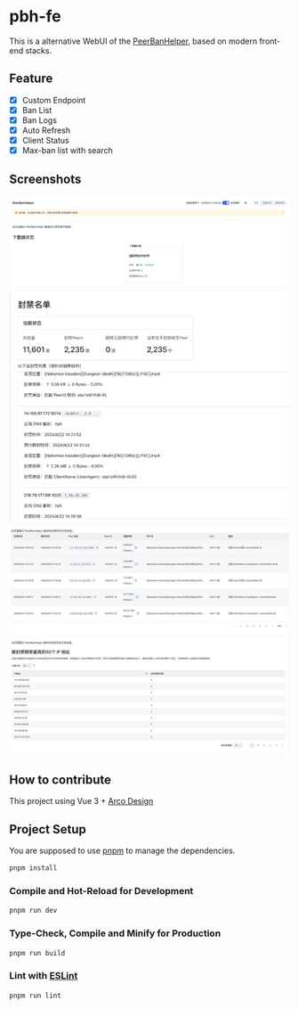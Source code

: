 # pbh-fe

This is a alternative WebUI of the [PeerBanHelper](https://github.com/Ghost-chu/PeerBanHelper), based on modern front-end stacks.

## Feature

- [x] Custom Endpoint
- [x] Ban List
- [x] Ban Logs
- [x] Auto Refresh
- [x] Client Status
- [x] Max-ban list with search

## Screenshots

![](./images/dashboard.png)
![](./images/banlist.png)
![](./images/banlogs.png)
![](./images/max50ban.png)

## How to contribute

This project using Vue 3 + [Arco Design](https://arco.design/vue)

## Project Setup

You are supposed to use [pnpm](https://pnpm.io/) to manage the dependencies.

```sh
pnpm install
```

### Compile and Hot-Reload for Development

```sh
pnpm run dev
```

### Type-Check, Compile and Minify for Production

```sh
pnpm run build
```

### Lint with [ESLint](https://eslint.org/)

```sh
pnpm run lint
```
